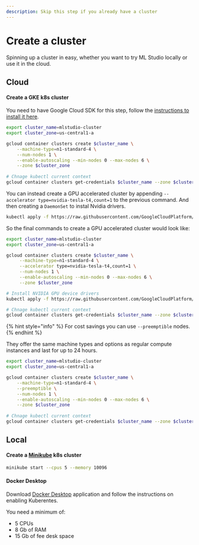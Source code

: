 ```yaml
---
description: Skip this step if you already have a cluster
---
```


# Create a cluster

Spinning up a cluster in easy, whether you want to try ML Studio locally or use it in the cloud.

## Cloud

#### Create a GKE k8s cluster

You need to have Google Cloud SDK for this step, follow the [instructions to install it here](https://cloud.google.com/sdk/docs/downloads-interactive#mac).

```bash
export cluster_name=mlstudio-cluster
export cluster_zone=us-central1-a

gcloud container clusters create $cluster_name \
    --machine-type=n1-standard-4 \
    --num-nodes 1 \
    --enable-autoscaling --min-nodes 0 --max-nodes 6 \
    --zone $cluster_zone
    
# Chnage kubectl current context
gcloud container clusters get-credentials $cluster_name --zone $cluster_zone
```

You can instead create a GPU accelerated cluster by appending `--accelerator type=nvidia-tesla-t4,count=1` to the previous command. And then creating a `DaemonSet` to instal Nvidia drivers.

```bash
kubectl apply -f https://raw.githubusercontent.com/GoogleCloudPlatform/container-engine-accelerators/master/nvidia-driver-installer/cos/daemonset-preloaded.yaml
```

So the final commands to create a GPU accelerated cluster would look like:

```bash
export cluster_name=mlstudio-cluster
export cluster_zone=us-central1-a

gcloud container clusters create $cluster_name \
     --machine-type=n1-standard-4 \
     --accelerator type=nvidia-tesla-t4,count=1 \
     --num-nodes 1 \
     --enable-autoscaling --min-nodes 0 --max-nodes 6 \
     --zone $cluster_zone

# Install NVIDIA GPU device drivers
kubectl apply -f https://raw.githubusercontent.com/GoogleCloudPlatform/container-engine-accelerators/master/nvidia-driver-installer/cos/daemonset-preloaded.yaml

# Chnage kubectl current context
gcloud container clusters get-credentials $cluster_name --zone $cluster_zone
```

{% hint style="info" %}
For cost savings you can use `--preemptible` nodes. 
{% endhint %}

They offer the same machine types and options as regular compute instances and last for up to 24 hours.

```bash
export cluster_name=mlstudio-cluster
export cluster_zone=us-central1-a

gcloud container clusters create $cluster_name \
    --machine-type=n1-standard-4 \
    --preemptible \
    --num-nodes 1 \
    --enable-autoscaling --min-nodes 0 --max-nodes 6 \
    --zone $cluster_zone
    
# Chnage kubectl current context
gcloud container clusters get-credentials $cluster_name --zone $cluster_zone
```

## Local

#### Create a [Minikube](https://minikube.sigs.k8s.io) k8s cluster

```bash
minikube start --cpus 5 --memory 10096
```

#### Docker Desktop

Download [Docker Desktop](https://www.docker.com/products/docker-desktop) application and follow the instructions on enabling Kuberentes.

You need a minimum of:

* 5 CPUs
* 8 Gb of RAM
* 15 Gb of fee desk space

